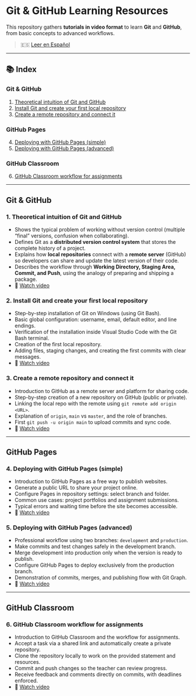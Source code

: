 # Git & GitHub Learning Resources

This repository gathers **tutorials in video format** to learn **Git** and **GitHub**, 
from basic concepts to advanced workflows.

> 🇪🇸 [Leer en Español](./README.es.md)

---

## 📚 Index

### Git & GitHub

1. [Theoretical intuition of Git and GitHub](#1-theoretical-intuition-of-git-and-github)  
2. [Install Git and create your first local repository](#2-install-git-and-create-your-first-local-repository)  
3. [Create a remote repository and connect it](#3-create-a-remote-repository-and-connect-it)  

### GitHub Pages

4. [Deploying with GitHub Pages (simple)](#4-deploying-with-github-pages-simple)  
5. [Deploying with GitHub Pages (advanced)](#5-deploying-with-github-pages-advanced)  

### GitHub Classroom

6. [GitHub Classroom workflow for assignments](#6-github-classroom-workflow-for-assignments)

---

## Git & GitHub

### 1. Theoretical intuition of Git and GitHub

- Shows the typical problem of working without version control (multiple “final” versions, confusion when collaborating).  
- Defines Git as a **distributed version control system** that stores the complete history of a project.  
- Explains how **local repositories** connect with a **remote server** (GitHub) so developers can share and update the latest version of their code.  
- Describes the workflow through **Working Directory, Staging Area, Commit, and Push**, using the analogy of preparing and shipping a package.  
- 🎥 [Watch video](https://youtu.be/p6XRtwOBymc)

### 2. Install Git and create your first local repository

- Step-by-step installation of Git on Windows (using Git Bash).  
- Basic global configuration: username, email, default editor, and line endings.  
- Verification of the installation inside Visual Studio Code with the Git Bash terminal.  
- Creation of the first local repository.  
- Adding files, staging changes, and creating the first commits with clear messages.  
- 🎥 [Watch video](https://youtu.be/pn457MZG-5c)

### 3. Create a remote repository and connect it

- Introduction to GitHub as a remote server and platform for sharing code.  
- Step-by-step creation of a new repository on GitHub (public or private).  
- Linking the local repo with the remote using `git remote add origin <URL>`.  
- Explanation of `origin`, `main` vs `master`, and the role of branches.  
- First `git push -u origin main` to upload commits and sync code.  
- 🎥 [Watch video](https://youtu.be/CvpGxCEFkXw)

---

## GitHub Pages

### 4. Deploying with GitHub Pages (simple)

- Introduction to GitHub Pages as a free way to publish websites.  
- Generate a public URL to share your project online.  
- Configure Pages in repository settings: select branch and folder.  
- Common use cases: project portfolios and assignment submissions.  
- Typical errors and waiting time before the site becomes accessible.  
- 🎥 [Watch video](https://youtu.be/yPCKORk4SdU)

### 5. Deploying with GitHub Pages (advanced)

- Professional workflow using two branches: `development` and `production`.  
- Make commits and test changes safely in the development branch.  
- Merge development into production only when the version is ready to publish.  
- Configure GitHub Pages to deploy exclusively from the production branch.  
- Demonstration of commits, merges, and publishing flow with Git Graph.  
- 🎥 [Watch video](https://youtu.be/WPnk417olEE)

---

## GitHub Classroom

### 6. GitHub Classroom workflow for assignments

- Introduction to GitHub Classroom and the workflow for assignments.  
- Accept a task via a shared link and automatically create a private repository.  
- Clone the repository locally to work on the provided statement and resources.  
- Commit and push changes so the teacher can review progress.  
- Receive feedback and comments directly on commits, with deadlines enforced.  
- 🎥 [Watch video](https://youtu.be/5a1uuZ9P9-)
